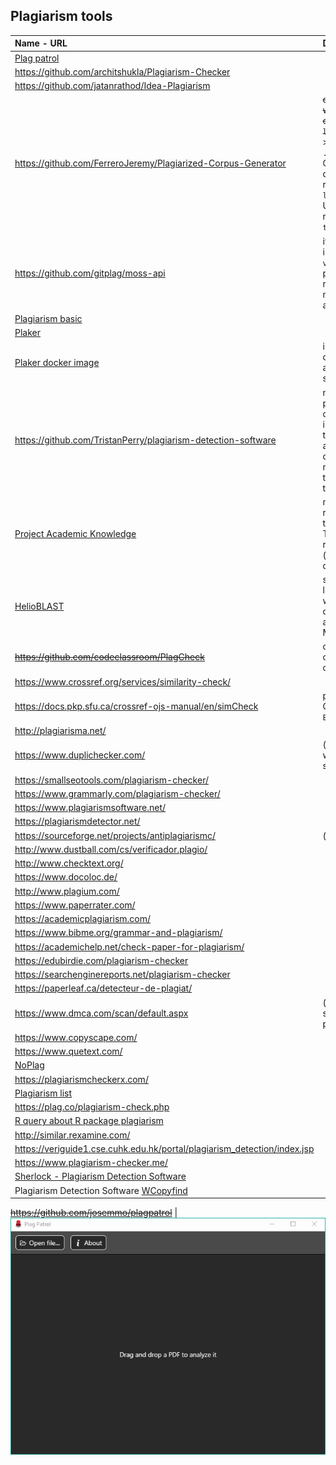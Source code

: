 ## Plagiarism tools
|Name - URL  | Data |
|:---------------|:---------------|
|[Plag patrol](https://github.com/josemmo/plagpatrol) |  |
|https://github.com/architshukla/Plagiarism-Checker | |
|https://github.com/jatanrathod/Idea-Plagiarism | |
|https://github.com/FerreroJeremy/Plagiarized-Corpus-Generator | ~~do not found a way to install, even in `localhost` mode~~ > there is some `.php` files... Clone or download the repo to `localhost`. Uncompress the repo and go to `test.php`.|
|https://github.com/gitplag/moss-api | it is a docker image, so need a `virtualenv` procedure to run. At this moment, awkward|
| [Plagiarism basic](https://github.com/frizensami/plagiarism-basic) | |
|[Plaker](https://github.com/MandarGogate/Plaker)  | |
| [Plaker docker image](https://dev.mandargogate.com/plaker)  | installation: docker image and python script to run |
|https://github.com/TristanPerry/plagiarism-detection-software | needs both python and django installations. And the author warns about some deprecated modules through the technical timeline |
|[Project Academic Knowledge](https://www.microsoft.com/en-us/research/project/academic-knowledge/) | needs registration for the API use. There is some restrictions (limits on the queries)|
|[HelioBLAST](https://helioblast.heliotext.com/)  | submissions are limited to 1,000 words plus queries is against Medline/PubMed |
|~~https://github.com/codeclassroom/PlagCheck~~  | only for software code lines comparisons |
|https://www.crossref.org/services/similarity-check/  | |
|https://docs.pkp.sfu.ca/crossref-ojs-manual/en/simCheck   | plug-in for the OJS platform. `Enable it!` |
| http://plagiarisma.net/  | |
| https://www.duplichecker.com/ | (limit of 1000 words limit per search)|
| https://smallseotools.com/plagiarism-checker/ |
| https://www.grammarly.com/plagiarism-checker/ |
| https://www.plagiarismsoftware.net/ |
| https://plagiarismdetector.net/ |
| https://sourceforge.net/projects/antiplagiarismc/ | (java based) |
| http://www.dustball.com/cs/verificador.plagio/ | |
| http://www.checktext.org/ | |
| https://www.docoloc.de/ | |
| http://www.plagium.com/ | |
| https://www.paperrater.com/ | |
| https://academicplagiarism.com/ | |
| https://www.bibme.org/grammar-and-plagiarism/ | |
| https://academichelp.net/check-paper-for-plagiarism/ | |
| https://edubirdie.com/plagiarism-checker | |
| https://searchenginereports.net/plagiarism-checker | |
| https://paperleaf.ca/detecteur-de-plagiat/ | |
| https://www.dmca.com/scan/default.aspx | (limit: 2 free scans, then pay-ware) |
| https://www.copyscape.com/ | |
| https://www.quetext.com/ | |
| [NoPlag](https://noplag.com/free-plagiarism-checker/) | |
| https://plagiarismcheckerx.com/ | |
| [Plagiarism list](https://paraphrase.projecttopics.org/free-plagiarism-checker-turnitin-alternative-software) | |
| https://plag.co/plagiarism-check.php |
[R query about R package plagiarism](https://www.reddit.com/r/rstats/comments/68nmbm/plagiarism_analysis_in_r/) |
| http://similar.rexamine.com/ | |
| https://veriguide1.cse.cuhk.edu.hk/portal/plagiarism_detection/index.jsp | |
| https://www.plagiarism-checker.me/ | |
| [Sherlock - Plagiarism Detection Software](https://warwick.ac.uk/fac/sci/dcs/research/ias/software/sherlock/) | | 
| Plagiarism Detection Software [WCopyfind](https://plagiarism.bloomfieldmedia.com/software/wcopyfind/) | |

~~https://github.com/josemmo/plagpatrol~~ | ![animation.gif](images/3092326125-demo.gif)